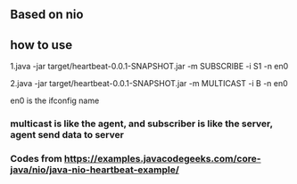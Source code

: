 ## Based on nio
## how to use

1.java -jar target/heartbeat-0.0.1-SNAPSHOT.jar -m SUBSCRIBE -i S1  -n en0 

2.java -jar target/heartbeat-0.0.1-SNAPSHOT.jar -m MULTICAST -i B -n en0

en0 is the ifconfig name

### multicast is like the agent, and subscriber is like the server, agent send data to server
### Codes from https://examples.javacodegeeks.com/core-java/nio/java-nio-heartbeat-example/
